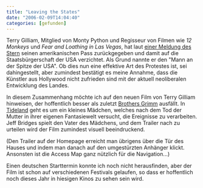 ```yaml
---
title: "Leaving the States"
date: "2006-02-09T14:04:40"
categories: [gefunden]
---
```


Terry Gilliam, Mitglied von Monty Python und Regisseur von Filmen wie *12 Monkeys* und *Fear and Loathing in Las Vegas*, hat laut [einer Meldung des Stern](http://www.stern.de/unterhaltung/film/:Terry-Gilliam-US-Regisseur-Pass/555207.html) seinen amerikanischen Pass zurückgegeben und damit auf die Staatsbürgerschaft der USA verzichtet. Als Grund nannte er den "Mann an der Spitze der USA". Ob dies nun eine effektive Art des Protestes ist, sei dahingestellt, aber zumindest bestätigt es meine Annahme, dass die Künstler aus Hollywood nicht zufrieden sind mit der aktuell neoliberalen Entwicklung des Landes.

In diesem Zusammenhang möchte ich auf den neuen Film von Terry Gilliam hinweisen, der hoffentlich besser als zuletzt [Brothers Grimm](/2005/10/11/brothers-grimm/) ausfällt. In [Tideland](http://www.tidelandthemovie.com) geht es um ein kleines Mädchen, welches nach dem Tod der Mutter in ihrer eigenen Fantasiewelt versucht, die Ereignisse zu verarbeiten. Jeff Bridges spielt den Vater des Mädchens, und dem Trailer nach zu urteilen wird der Film zumindest visuell beeindruckend.

(Den Trailer auf der Homepage erreicht man übrigens über die Tür des Hauses und indem man danach auf den umgestürzten Anhänger klickt. Ansonsten ist die Access Map ganz nützlich für die Navigation...)

Einen deutschen Starttermin konnte ich noch nicht herausfinden, aber der Film ist schon auf verschiedenen Festivals gelaufen, so dass er hoffentlich noch dieses Jahr in hiesigen Kinos zu sehen sein wird.

